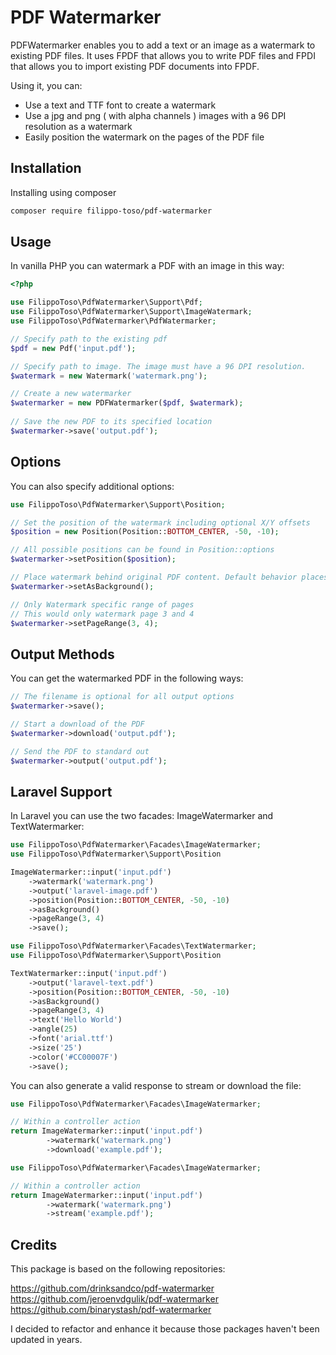 # PDF Watermarker
PDFWatermarker enables you to add a text or an image as a watermark to existing PDF files. It uses FPDF that allows you to write PDF files and FPDI that allows you to import existing PDF documents into FPDF.

Using it, you can:

* Use a text and TTF font to create a watermark
* Use a jpg and png ( with alpha channels ) images with a 96 DPI resolution as a watermark
* Easily position the watermark on the pages of the PDF file

## Installation

Installing using composer

``` bash
composer require filippo-toso/pdf-watermarker
```
## Usage

In vanilla PHP you can watermark a PDF with an image in this way:

``` php
<?php

use FilippoToso\PdfWatermarker\Support\Pdf;
use FilippoToso\PdfWatermarker\Support\ImageWatermark;
use FilippoToso\PdfWatermarker\PdfWatermarker;

// Specify path to the existing pdf
$pdf = new Pdf('input.pdf');

// Specify path to image. The image must have a 96 DPI resolution.
$watermark = new Watermark('watermark.png'); 

// Create a new watermarker
$watermarker = new PDFWatermarker($pdf, $watermark); 
 
// Save the new PDF to its specified location
$watermarker->save('output.pdf');

```

## Options

You can also specify additional options:

``` php
use FilippoToso\PdfWatermarker\Support\Position;

// Set the position of the watermark including optional X/Y offsets
$position = new Position(Position::BOTTOM_CENTER, -50, -10);

// All possible positions can be found in Position::options
$watermarker->setPosition($position);

// Place watermark behind original PDF content. Default behavior places it over the content.
$watermarker->setAsBackground();

// Only Watermark specific range of pages
// This would only watermark page 3 and 4
$watermarker->setPageRange(3, 4);

```

## Output Methods

You can get the watermarked PDF in the following ways:

``` php
// The filename is optional for all output options
$watermarker->save();

// Start a download of the PDF
$watermarker->download('output.pdf');

// Send the PDF to standard out
$watermarker->output('output.pdf');

```

## Laravel Support

In Laravel you can use the two facades: ImageWatermarker and TextWatermarker:

``` php
use FilippoToso\PdfWatermarker\Facades\ImageWatermarker;
use FilippoToso\PdfWatermarker\Support\Position

ImageWatermarker::input('input.pdf')
    ->watermark('watermark.png')
    ->output('laravel-image.pdf')
    ->position(Position::BOTTOM_CENTER, -50, -10)
    ->asBackground()
    ->pageRange(3, 4)
    ->save();
```

``` php
use FilippoToso\PdfWatermarker\Facades\TextWatermarker;
use FilippoToso\PdfWatermarker\Support\Position

TextWatermarker::input('input.pdf')
    ->output('laravel-text.pdf')
    ->position(Position::BOTTOM_CENTER, -50, -10)
    ->asBackground()
    ->pageRange(3, 4)
    ->text('Hello World')
    ->angle(25)
    ->font('arial.ttf')
    ->size('25')
    ->color('#CC00007F')
    ->save();
```

You can also generate a valid response to stream or download the file:

``` php
use FilippoToso\PdfWatermarker\Facades\ImageWatermarker;

// Within a controller action
return ImageWatermarker::input('input.pdf')
        ->watermark('watermark.png')
        ->download('example.pdf');
```

``` php
use FilippoToso\PdfWatermarker\Facades\ImageWatermarker;

// Within a controller action
return ImageWatermarker::input('input.pdf')
        ->watermark('watermark.png')
        ->stream('example.pdf');
```

## Credits

This package is based on the following repositories:

https://github.com/drinksandco/pdf-watermarker 
https://github.com/jeroenvdgulik/pdf-watermarker 
https://github.com/binarystash/pdf-watermarker 

I decided to refactor and enhance it because those packages haven't been updated in years.
